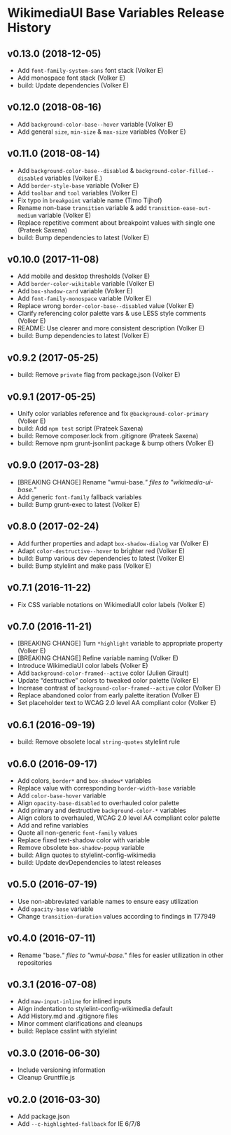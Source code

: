 # WikimediaUI Base Variables Release History
## v0.13.0 (2018-12-05)
* Add `font-family-system-sans` font stack (Volker E)
* Add monospace font stack (Volker E)
* build: Update dependencies (Volker E)

## v0.12.0 (2018-08-16)
* Add `background-color-base--hover` variable (Volker E)
* Add general `size`, `min-size` & `max-size` variables (Volker E)

## v0.11.0 (2018-08-14)
* Add `background-color-base--disabled` & `background-color-filled--disabled` variables (Volker E.)
* Add `border-style-base` variable (Volker E)
* Add `toolbar` and `tool` variables (Volker E)
* Fix typo in `breakpoint` variable name (Timo Tijhof)
* Rename non-base `transition` variable & add `transition-ease-out-medium` variable (Volker E)
* Replace repetitive comment about breakpoint values with single one (Prateek Saxena)
* build: Bump dependencies to latest (Volker E)

## v0.10.0 (2017-11-08)
* Add mobile and desktop thresholds (Volker E)
* Add `border-color-wikitable` variable (Volker E)
* Add `box-shadow-card` variable (Volker E)
* Add `font-family-monospace` variable (Volker E)
* Replace wrong `border-color-base--disabled` value (Volker E)
* Clarify referencing color palette vars & use LESS style comments (Volker E)
* README: Use clearer and more consistent description (Volker E)
* build: Bump dependencies to latest (Volker E)

## v0.9.2 (2017-05-25)
* build: Remove `private` flag from package.json (Volker E)

## v0.9.1 (2017-05-25)
* Unify color variables reference and fix `@background-color-primary` (Volker E)
* build: Add `npm test` script (Prateek Saxena)
* build: Remove composer.lock from .gitignore (Prateek Saxena)
* build: Remove npm grunt-jsonlint package & bump others (Volker E)

## v0.9.0 (2017-03-28)
* [BREAKING CHANGE] Rename "wmui-base.*" files to "wikimedia-ui-base.*"
* Add generic `font-family` fallback variables
* build: Bump grunt-exec to latest (Volker E)

## v0.8.0 (2017-02-24)
* Add further properties and adapt `box-shadow-dialog` var (Volker E)
* Adapt `color-destructive--hover` to brighter red (Volker E)
* build: Bump various dev dependencies to latest (Volker E)
* build: Bump stylelint and make pass (Volker E)

## v0.7.1 (2016-11-22)
* Fix CSS variable notations on WikimediaUI color labels (Volker E)

## v0.7.0 (2016-11-21)
* [BREAKING CHANGE] Turn `*highlight` variable to appropriate property (Volker E)
* [BREAKING CHANGE] Refine variable naming (Volker E)
* Introduce WikimediaUI color labels (Volker E)
* Add `background-color-framed--active` color (Julien Girault)
* Update “destructive” colors to tweaked color palette (Volker E)
* Increase contrast of `background-color-framed--active` color (Volker E)
* Replace abandoned color from early palette iteration (Volker E)
* Set placeholder text to WCAG 2.0 level AA compliant color (Volker E)

## v0.6.1 (2016-09-19)
* build: Remove obsolete local `string-quotes` stylelint rule

## v0.6.0 (2016-09-17)
* Add colors, `border*` and `box-shadow*` variables
* Replace value with corresponding `border-width-base` variable
* Add `color-base-hover` variable
* Align `opacity-base-disabled` to overhauled color palette
* Add primary and destructive `background-color-*` variables
* Align colors to overhauled, WCAG 2.0 level AA compliant color palette
* Add and refine variables
* Quote all non-generic `font-family` values
* Replace fixed text-shadow color with variable
* Remove obsolete `box-shadow-popup` variable
* build: Align quotes to stylelint-config-wikimedia
* build: Update devDependencies to latest releases

## v0.5.0 (2016-07-19)
* Use non-abbreviated variable names to ensure easy utilization
* Add `opacity-base` variable
* Change `transition-duration` values according to findings in T77949

## v0.4.0 (2016-07-11)
* Rename "base.*" files to "wmui-base.*" files for easier utilization in other repositories

## v0.3.1 (2016-07-08)
* Add `maw-input-inline` for inlined inputs
* Align indentation to stylelint-config-wikimedia default
* Add History.md and .gitignore files
* Minor comment clarifications and cleanups
* build: Replace csslint with stylelint

## v0.3.0 (2016-06-30)
* Include versioning information
* Cleanup Gruntfile.js

## v0.2.0 (2016-03-30)
* Add package.json
* Add `--c-highlighted-fallback` for IE 6/7/8